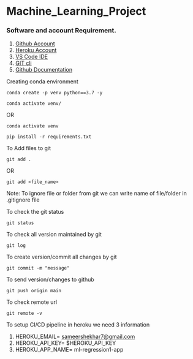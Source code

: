 # Machine_Learning_Project

### Software and account Requirement.

1. [Github Account]()
2. [Heroku Account]()
3. [VS Code IDE]()
4. [GIT cli]()
5. [Github Documentation]()

Creating conda environment
```
conda create -p venv python==3.7 -y
```
```
conda activate venv/
```
OR
```
conda activate venv
```
```
pip install -r requirements.txt
```

To Add files to git
```
git add .
```
OR
```
git add <file_name>
```
Note: To ignore file or folder from git we can write name of file/folder in .gitignore file

To check the git status
```
git status
```

To check all version maintained by git
```
git log
```

To create version/commit all changes by git
```
git commit -m "message"
```

To send version/changes to github
```
git push origin main
```

To check remote url
```
git remote -v
```

To setup CI/CD pipeline in heroku we need 3 information

1. HEROKU_EMAIL= sameershekhar7@gmail.com
2. HEROKU_API_KEY= $HEROKU_API_KEY
3. HEROKU_APP_NAME= ml-regression1-app